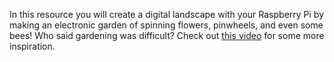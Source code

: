 In this resource you will create a digital landscape with your Raspberry Pi by making an electronic garden of spinning flowers, pinwheels, and even some bees! Who said gardening was difficult? Check out [this video](https://www.youtube.com/watch?v=4Fs7y7gZIag) for some more inspiration.
